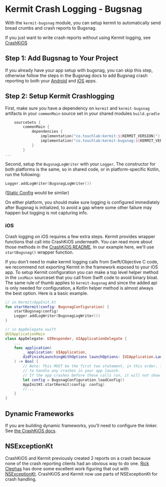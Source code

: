 # Kermit Crash Logging - Bugsnag

With the `kermit-bugsnag` module, you can setup kermit to automatically send bread crumbs and crash reports to Bugsnag.

If you just want to write crash reports without using Kermit logging, see [CrashKiOS](https://github.com/touchlab/CrashKiOS)

## Step 1: Add Bugsnag to Your Project
If you already have your app setup with bugsnag, you can skip this step, otherwise follow the steps in the Bugsnag docs 
to add Bugsnag crash reporting to both your [Android](https://docs.bugsnag.com/platforms/android/) and [iOS](https://docs.bugsnag.com/platforms/ios/) apps.

## Step 2: Setup Kermit Crashlogging 
First, make sure you have a dependency on `kermit` and `kermit-bugsnag` artifacts in your `commonMain` source set in 
your shared modules `build.gradle`
```kotlin
    sourceSets {
        commonMain {
            dependencies {
                implementation("co.touchlab:kermit:${KERMIT_VERSION}")
                implementation("co.touchlab:kermit-bugsnag:${KERMIT_VERSION}")
            }
        }
...
```

Second, setup the `BugsnagLogWriter` with your `Logger`. The constructor for both platforms is the same, so in
shared code, or in platform-specific Kotlin, run the following:

```kotlin
Logger.addLogWriter(BugsnagLogWriter())
```

([Static Config](../Kermit#local-configuration) would be similar)

On either platform, you should make sure logging is configured immediately after Bugsnag is initialized, to avoid
a gap where some other failure may happen but logging is not capturing info.

### iOS

Crash logging on iOS requires a few extra steps. Kermit provides wrapper functions that call into CrashKiOS underneath. You can read more about those methods in the [CrashKiOS README](https://github.com/touchlab/CrashKiOS). In our example here, we'll use `startBugsnag()` wrapper function.

If you don't need to make kermit logging calls from Swift/Objective C code, we recommend not exporting Kermit in the 
framework exposed to your iOS app. To setup Kermit configuration you can make a top level helper method in the `iosMain` 
sourceset that you call from Swift code to avoid binary bloat. The same rule of thumb applies to `kermit-bugsnag` and 
since the added api is only needed for configuration, a Kotlin helper method is almost always the best option. Here is a basic example.

```kotlin
// in Kermit/AppInit.kt
fun startKermit(config: BugsnagConfiguration) {
    startBugsnag(config)
    Logger.addLogWriter(BugsnagLogWriter())  
}
```

```swift
// in AppDelegate.swift
@UIApplicationMain
class AppDelegate: UIResponder, UIApplicationDelegate {
    ...
    func application(
        _ application: UIApplication, 
        didFinishLaunchingWithOptions launchOptions: [UIApplication.LaunchOptionsKey: Any]?
    ) -> Bool {
        // Note: This MUST be the first two statement, in this order, for Kermit and Bugsnag
        // to handle any crashes in your app launch. 
        // If the app crashes before these calls run, it will not show up properly in the dashboard
        let config = BugsnagConfiguration.loadConfig()
        AppInitKt.startKermit(config: config)
        //...
    }
}
```

## Dynamic Frameworks

If you are building dynamic frameworks, you'll need to configure the linker. See [the CrashKiOS docs](https://github.com/touchlab/CrashKiOS#linking-1).

## NSExceptionKt

CrashKiOS and Kermit previously created 2 reports on a crash because none of the crash reporting clients had an obvious way to do one. [Rick Clephas](https://github.com/rickclephas) has done some excellent work figuring that out with [NSExceptionKt](https://github.com/rickclephas/NSExceptionKt). CrashKiOS and Kermit now use parts of NSExceptionKt for crash handling.